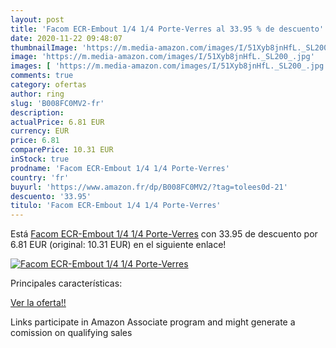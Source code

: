 ```yaml
---
layout: post
title: 'Facom ECR-Embout 1/4 1/4 Porte-Verres al 33.95 % de descuento'
date: 2020-11-22 09:48:07
thumbnailImage: 'https://m.media-amazon.com/images/I/51Xyb8jnHfL._SL200_.jpg'
image: 'https://m.media-amazon.com/images/I/51Xyb8jnHfL._SL200_.jpg'
images: [ 'https://m.media-amazon.com/images/I/51Xyb8jnHfL._SL200_.jpg' ]
comments: true
category: ofertas
author: ring
slug: 'B008FC0MV2-fr'
description:
actualPrice: 6.81 EUR
currency: EUR
price: 6.81
comparePrice: 10.31 EUR
inStock: true
prodname: 'Facom ECR-Embout 1/4 1/4 Porte-Verres'
country: 'fr'
buyurl: 'https://www.amazon.fr/dp/B008FC0MV2/?tag=tolees0d-21'
descuento: '33.95'
titulo: 'Facom ECR-Embout 1/4 1/4 Porte-Verres'
---
```


Está [Facom ECR-Embout 1/4 1/4 Porte-Verres](https://www.amazon.fr/dp/B008FC0MV2/?tag=tolees0d-21) con 33.95 de descuento por 6.81 EUR (original: 10.31 EUR) en el siguiente enlace!

[![Facom ECR-Embout 1/4 1/4 Porte-Verres](https://m.media-amazon.com/images/I/51Xyb8jnHfL._SL200_.jpg)](https://www.amazon.fr/dp/B008FC0MV2/?tag=tolees0d-21)

Principales características:


[Ver la oferta!!](https://www.amazon.fr/dp/B008FC0MV2/?tag=tolees0d-21)

Links participate in Amazon Associate program and might generate a comission on qualifying sales



